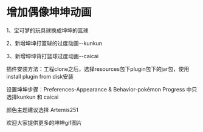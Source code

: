 <h1>增加偶像坤坤动画</h1>

1、宝可梦的玩具球换成坤坤的篮球  

2、新增坤坤打篮球的过度动画--kunkun

3、新增坤坤背打篮球过度动画--caicai

插件安装方法：工程clone之后，选择resources包下plugin包下的jar包，使用install plugin from disk安装

设置坤坤步骤：Preferences-Appearance & Behavior-pokémon Progress 中只选择kunkun 和 caicai

颜色主题建议选择 Artemis251

欢迎大家提供更多的坤坤gif图片



